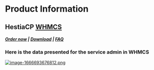 # Product Information

## HestiaCP **[WHMCS](https://puqcloud.com/link.php?id=77)**

##### [Order now](https://puqcloud.com/index.php?rp=/store/whmcs-module-hestiacp) | [Download](https://download.puqcloud.com/WHMCS/servers/PUQ_WHMCS-HestiaCP/) | [FAQ](https://faq.puqcloud.com/) 

### Here is the data presented for the service admin in WHMCS

[![image-1666693676812.png](https://doc.puq.info/uploads/images/gallery/2022-10/scaled-1680-/image-1666693676812.png)](https://doc.puq.info/uploads/images/gallery/2022-10/image-1666693676812.png)
